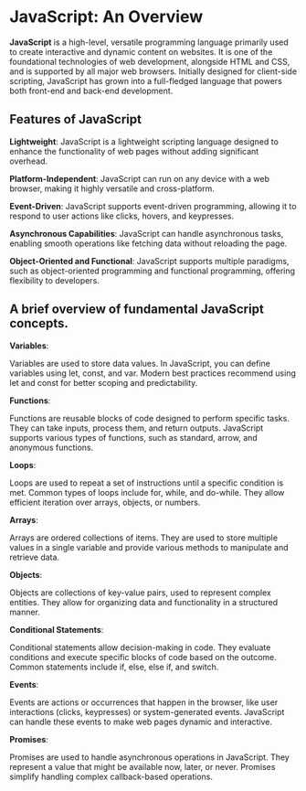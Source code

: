 
# JavaScript: An Overview
**JavaScript** is a high-level, versatile programming language primarily used to create interactive and dynamic content on websites. It is one of the foundational technologies of web development, alongside HTML and CSS, and is supported by all major web browsers. Initially designed for client-side scripting, JavaScript has grown into a full-fledged language that powers both front-end and back-end development.

## Features of JavaScript
**Lightweight**:
JavaScript is a lightweight scripting language designed to enhance the functionality of web pages without adding significant overhead.

**Platform-Independent**:
JavaScript can run on any device with a web browser, making it highly versatile and cross-platform.

**Event-Driven**:
JavaScript supports event-driven programming, allowing it to respond to user actions like clicks, hovers, and keypresses.

**Asynchronous Capabilities**:
JavaScript can handle asynchronous tasks, enabling smooth operations like fetching data without reloading the page.

**Object-Oriented and Functional**:
JavaScript supports multiple paradigms, such as object-oriented programming and functional programming, offering flexibility to developers.

## A brief overview of fundamental JavaScript concepts.

**Variables**:

Variables are used to store data values. In JavaScript, you can define variables using let, const, and var. Modern best practices recommend using let and const for better scoping and predictability.

**Functions**:

Functions are reusable blocks of code designed to perform specific tasks. They can take inputs, process them, and return outputs. JavaScript supports various types of functions, such as standard, arrow, and anonymous functions.

**Loops**:

Loops are used to repeat a set of instructions until a specific condition is met. Common types of loops include for, while, and do-while. They allow efficient iteration over arrays, objects, or numbers.

**Arrays**:

Arrays are ordered collections of items. They are used to store multiple values in a single variable and provide various methods to manipulate and retrieve data.

**Objects**:

Objects are collections of key-value pairs, used to represent complex entities. They allow for organizing data and functionality in a structured manner.

**Conditional Statements**:

Conditional statements allow decision-making in code. They evaluate conditions and execute specific blocks of code based on the outcome. Common statements include if, else, else if, and switch.

**Events**:

Events are actions or occurrences that happen in the browser, like user interactions (clicks, keypresses) or system-generated events. JavaScript can handle these events to make web pages dynamic and interactive.

**Promises**:

Promises are used to handle asynchronous operations in JavaScript. They represent a value that might be available now, later, or never. Promises simplify handling complex callback-based operations.
